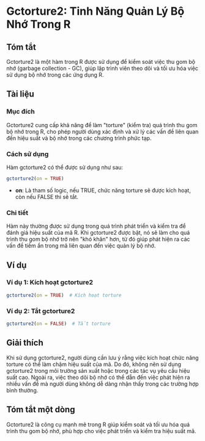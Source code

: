 <!--
Meta Description: # Gctorture2: Tinh Năng Quản Lý Bộ Nhớ Trong R ## Tóm tắt Gctorture2 là một hàm trong R được sử dụng để kiểm soát việc thu gom bộ nhớ (garbage collect...
Meta Keywords: gctorture2, trong, nhớ, dụng, việc
-->

# Gctorture2: Tinh Năng Quản Lý Bộ Nhớ Trong R

## Tóm tắt
Gctorture2 là một hàm trong R được sử dụng để kiểm soát việc thu gom bộ nhớ (garbage collection - GC), giúp lập trình viên theo dõi và tối ưu hóa việc sử dụng bộ nhớ trong các ứng dụng R.

## Tài liệu
### Mục đích
Gctorture2 cung cấp khả năng để làm "torture" (kiểm tra) quá trình thu gom bộ nhớ trong R, cho phép người dùng xác định và xử lý các vấn đề liên quan đến hiệu suất và bộ nhớ trong các chương trình phức tạp.

### Cách sử dụng
Hàm gctorture2 có thể được sử dụng như sau:
```R
gctorture2(on = TRUE)
```
- **on**: Là tham số logic, nếu TRUE, chức năng torture sẽ được kích hoạt, còn nếu FALSE thì sẽ tắt.

### Chi tiết
Hàm này thường được sử dụng trong quá trình phát triển và kiểm tra để đánh giá hiệu suất của mã R. Khi gctorture2 được bật, nó sẽ làm cho quá trình thu gom bộ nhớ trở nên "khó khăn" hơn, từ đó giúp phát hiện ra các vấn đề tiềm ẩn trong mã liên quan đến việc quản lý bộ nhớ. 

## Ví dụ
### Ví dụ 1: Kích hoạt gctorture2
```R
gctorture2(on = TRUE)  # Kích hoạt torture
```

### Ví dụ 2: Tắt gctorture2
```R
gctorture2(on = FALSE)  # Tắt torture
```

## Giải thích
Khi sử dụng gctorture2, người dùng cần lưu ý rằng việc kích hoạt chức năng torture có thể làm chậm hiệu suất của mã. Do đó, không nên sử dụng gctorture2 trong môi trường sản xuất hoặc trong các tác vụ yêu cầu hiệu suất cao. Ngoài ra, việc theo dõi bộ nhớ có thể dẫn đến việc phát hiện ra nhiều vấn đề mà người dùng không dễ dàng nhận thấy trong các trường hợp bình thường.

## Tóm tắt một dòng
Gctorture2 là công cụ mạnh mẽ trong R giúp kiểm soát và tối ưu hóa quá trình thu gom bộ nhớ, phù hợp cho việc phát triển và kiểm tra hiệu suất mã.